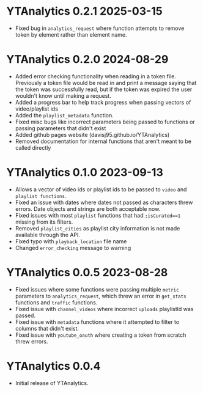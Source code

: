 # YTAnalytics 0.2.1 2025-03-15
* Fixed bug in `analytics_request` where function attempts to remove token by element rather than element name.

# YTAnalytics 0.2.0 2024-08-29
* Added error checking functionality when reading in a token file. Previously a token file would be read in and print a message saying that the token was successfully read, but if the token was expired the user wouldn't know until making a request.
* Added a progress bar to help track progress when passing vectors of video/playlist ids
* Added the `playlist_metadata` function.
* Fixed misc bugs like incorrect parameters being passed to functions or passing parameters that didn't exist
* Added github pages website (davisj95.github.io/YTAnalytics)
* Removed documentation for internal functions that aren't meant to be called directly


# YTAnalytics 0.1.0 2023-09-13
* Allows a vector of video ids or playlist ids to  be passed to `video` and `playlist functions`.
* Fixed an issue with dates where dates not passed as characters threw errors. Date objects and strings are both acceptable now.
* Fixed issues with most `playlist` functions that had `;isCurated==1` missing from its filters.
* Removed `playlist_cities` as playlist city information is not made available through the API.
* Fixed typo with `playback_location` file name
* Changed `error_checking` message to warning


# YTAnalytics 0.0.5 2023-08-28
* Fixed issues where some functions were passing multiple `metric` parameters to `analytics_request`, which threw an error in `get_stats` functions and `traffic` functions.
* Fixed issue with `channel_videos` where incorrect `uploads` playlistId was passed.
* Fixed issue with `metadata` functions where it attempted to filter to columns that didn't exist.
* Fixed issue with `youtube_oauth` where creating a token from scratch threw errors.


# YTAnalytics 0.0.4
* Initial release of YTAnalytics.
